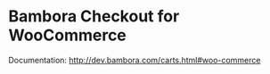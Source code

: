 Bambora Checkout for WooCommerce 
========================

Documentation: http://dev.bambora.com/carts.html#woo-commerce
